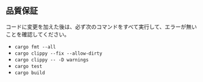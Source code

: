 ## 品質保証

コードに変更を加えた後は、必ず次のコマンドをすべて実行して、エラーが無いことを確認してください。

- `cargo fmt --all`
- `cargo clippy --fix --allow-dirty`
- `cargo clippy -- -D warnings`
- `cargo test`
- `cargo build`
